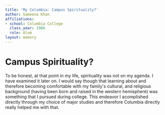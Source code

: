 ```yaml
---
title: 'My Columbia: Campus Spirituality?'
author: Sameena Khan
affiliations:
- school: Columbia College
  class_year: 1986
  role: Alum
layout: memory
---
```


# Campus Spirituality?

To be honest, at that point in my life, spirituality was not on my agenda. I have examined it later on.  I would say though that learning about and therefore becoming comfortable with my family's cultural, and religious background (having been born and raised in the western hemisphere) was something that I pursued during college. This endeavor I acomplished directly through my choice of major studies and therefore Columbia directly really helped me with that.
